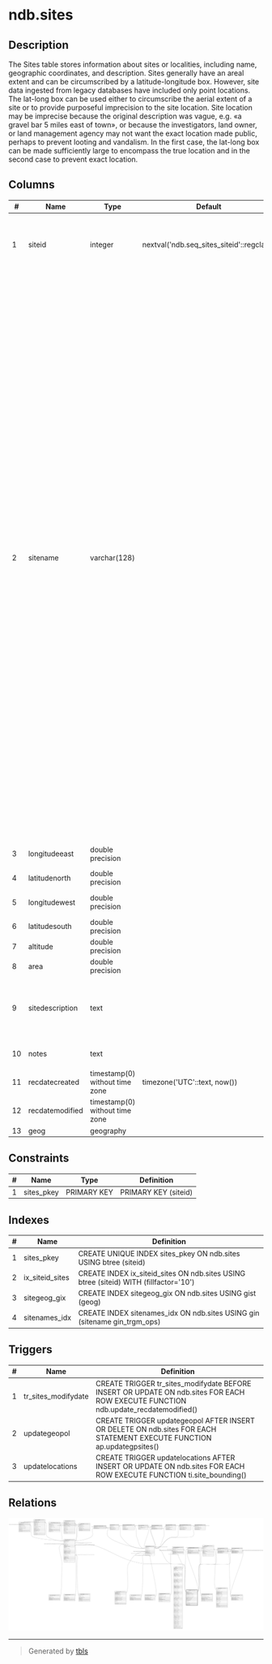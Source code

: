 # ndb.sites

## Description

The Sites table stores information about sites or localities, including name, geographic coordinates, and description. Sites generally have an areal extent and can be circumscribed by a latitude-longitude box. However, site data ingested from legacy databases have included only point locations. The lat-long box can be used either to circumscribe the aerial extent of a site or to provide purposeful imprecision to the site location. Site location may be imprecise because the original description was vague, e.g. «a gravel bar 5 miles east of town», or because the investigators, land owner, or land management agency may not want the exact location made public, perhaps to prevent looting and vandalism. In the first case, the lat-long box can be made sufficiently large to encompass the true location and in the second case to prevent exact location.

## Columns

| #  | Name            | Type                           | Default                                   | Nullable | Children                                                                                                                                                                                                                                                                                                                  | Parents | Comment                                                                                                                                                                                                                                                                                                                                                                                                                                                                                                                                                                                                                                                                                                                                                                                                                                                                                                                                                                                |
| -- | --------------- | ------------------------------ | ----------------------------------------- | -------- | ------------------------------------------------------------------------------------------------------------------------------------------------------------------------------------------------------------------------------------------------------------------------------------------------------------------------- | ------- | -------------------------------------------------------------------------------------------------------------------------------------------------------------------------------------------------------------------------------------------------------------------------------------------------------------------------------------------------------------------------------------------------------------------------------------------------------------------------------------------------------------------------------------------------------------------------------------------------------------------------------------------------------------------------------------------------------------------------------------------------------------------------------------------------------------------------------------------------------------------------------------------------------------------------------------------------------------------------------------- |
| 1  | siteid          | integer                        | nextval('ndb.seq_sites_siteid'::regclass) | false    | [ndb.collectionunits](ndb.collectionunits.md) [ndb.sitegeopolitical](ndb.sitegeopolitical.md) [ndb.lakeparameters](ndb.lakeparameters.md) [ndb.siteimages](ndb.siteimages.md) [ndb.sitevegetationcover](ndb.sitevegetationcover.md) [ndb.sitelandusecover](ndb.sitelandusecover.md) [ndb.speleothems](ndb.speleothems.md) |         | An arbitrary Site identification number.                                                                                                                                                                                                                                                                                                                                                                                                                                                                                                                                                                                                                                                                                                                                                                                                                                                                                                                                               |
| 2  | sitename        | varchar(128)                   |                                           | true     |                                                                                                                                                                                                                                                                                                                           |         | Name of the site. Alternative names, including archaeological site numbers, are placed in square brackets, for example:<br>New Paris #4 [Lloyd's Rock Hole]<br>Modoc Rock Shelter [11RA501]<br>A search of the SiteName field for any of the alternative names or for the archaeological site number will find the site. Some archaeological sites are known only by their site number.<br>Modifiers to site names are placed in parentheses. Authors are added for generic sites names, especially for surface samples, that are duplicated in the database, for example:<br>Site 1 (Heusser 1978)<br>Site 1 (Delcourt et al. 1983)<br>Site 1 (Elliot-Fisk et al. 1982)<br>Site 1 (Whitehead and Jackson 1990)<br>For actual site names duplicated in the database, the name is followed by the 2-letter country code and state or province, for example:<br>Silver Lake (US:Minnesota)<br>Silver Lake (CA:Nova Scotia)<br>Silver Lake (US:Ohio)<br>Silver Lake (US:Pennsylvania)<br> |
| 3  | longitudeeast   | double precision               |                                           | true     |                                                                                                                                                                                                                                                                                                                           |         | East bounding longitude for a site.                                                                                                                                                                                                                                                                                                                                                                                                                                                                                                                                                                                                                                                                                                                                                                                                                                                                                                                                                    |
| 4  | latitudenorth   | double precision               |                                           | true     |                                                                                                                                                                                                                                                                                                                           |         | North bounding latitude for a site.                                                                                                                                                                                                                                                                                                                                                                                                                                                                                                                                                                                                                                                                                                                                                                                                                                                                                                                                                    |
| 5  | longitudewest   | double precision               |                                           | true     |                                                                                                                                                                                                                                                                                                                           |         | West bounding longitude for a site.                                                                                                                                                                                                                                                                                                                                                                                                                                                                                                                                                                                                                                                                                                                                                                                                                                                                                                                                                    |
| 6  | latitudesouth   | double precision               |                                           | true     |                                                                                                                                                                                                                                                                                                                           |         | South bounding latitude for a site.                                                                                                                                                                                                                                                                                                                                                                                                                                                                                                                                                                                                                                                                                                                                                                                                                                                                                                                                                    |
| 7  | altitude        | double precision               |                                           | true     |                                                                                                                                                                                                                                                                                                                           |         | Altitude of a site in meters.                                                                                                                                                                                                                                                                                                                                                                                                                                                                                                                                                                                                                                                                                                                                                                                                                                                                                                                                                          |
| 8  | area            | double precision               |                                           | true     |                                                                                                                                                                                                                                                                                                                           |         | Area of a site in hectares.                                                                                                                                                                                                                                                                                                                                                                                                                                                                                                                                                                                                                                                                                                                                                                                                                                                                                                                                                            |
| 9  | sitedescription | text                           |                                           | true     |                                                                                                                                                                                                                                                                                                                           |         | Free form description of a site, including such information as physiography and vegetation around the site.                                                                                                                                                                                                                                                                                                                                                                                                                                                                                                                                                                                                                                                                                                                                                                                                                                                                            |
| 10 | notes           | text                           |                                           | true     |                                                                                                                                                                                                                                                                                                                           |         | Free form notes or comments about the site.                                                                                                                                                                                                                                                                                                                                                                                                                                                                                                                                                                                                                                                                                                                                                                                                                                                                                                                                            |
| 11 | recdatecreated  | timestamp(0) without time zone | timezone('UTC'::text, now())              | false    |                                                                                                                                                                                                                                                                                                                           |         |                                                                                                                                                                                                                                                                                                                                                                                                                                                                                                                                                                                                                                                                                                                                                                                                                                                                                                                                                                                        |
| 12 | recdatemodified | timestamp(0) without time zone |                                           | false    |                                                                                                                                                                                                                                                                                                                           |         |                                                                                                                                                                                                                                                                                                                                                                                                                                                                                                                                                                                                                                                                                                                                                                                                                                                                                                                                                                                        |
| 13 | geog            | geography                      |                                           | true     |                                                                                                                                                                                                                                                                                                                           |         |                                                                                                                                                                                                                                                                                                                                                                                                                                                                                                                                                                                                                                                                                                                                                                                                                                                                                                                                                                                        |

## Constraints

| # | Name       | Type        | Definition           |
| - | ---------- | ----------- | -------------------- |
| 1 | sites_pkey | PRIMARY KEY | PRIMARY KEY (siteid) |

## Indexes

| # | Name            | Definition                                                                            |
| - | --------------- | ------------------------------------------------------------------------------------- |
| 1 | sites_pkey      | CREATE UNIQUE INDEX sites_pkey ON ndb.sites USING btree (siteid)                      |
| 2 | ix_siteid_sites | CREATE INDEX ix_siteid_sites ON ndb.sites USING btree (siteid) WITH (fillfactor='10') |
| 3 | sitegeog_gix    | CREATE INDEX sitegeog_gix ON ndb.sites USING gist (geog)                              |
| 4 | sitenames_idx   | CREATE INDEX sitenames_idx ON ndb.sites USING gin (sitename gin_trgm_ops)             |

## Triggers

| # | Name                | Definition                                                                                                                         |
| - | ------------------- | ---------------------------------------------------------------------------------------------------------------------------------- |
| 1 | tr_sites_modifydate | CREATE TRIGGER tr_sites_modifydate BEFORE INSERT OR UPDATE ON ndb.sites FOR EACH ROW EXECUTE FUNCTION ndb.update_recdatemodified() |
| 2 | updategeopol        | CREATE TRIGGER updategeopol AFTER INSERT OR DELETE ON ndb.sites FOR EACH STATEMENT EXECUTE FUNCTION ap.updategpsites()             |
| 3 | updatelocations     | CREATE TRIGGER updatelocations AFTER INSERT OR UPDATE ON ndb.sites FOR EACH ROW EXECUTE FUNCTION ti.site_bounding()                |

## Relations

![er](ndb.sites.svg)

---

> Generated by [tbls](https://github.com/k1LoW/tbls)